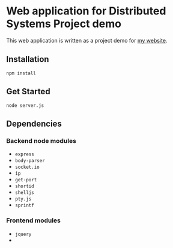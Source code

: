 # Web application for Distributed Systems Project demo

This web application is written as a project demo for [my website](http://lihautan.me).

## Installation

`npm install`

## Get Started

`node server.js` 



## Dependencies

### Backend node modules
* `express`
* `body-parser`
* `socket.io`
* `ip`
* `get-port`
* `shortid`
* `shelljs`
* `pty.js`
* `sprintf`

### Frontend modules
* `jquery`
* 